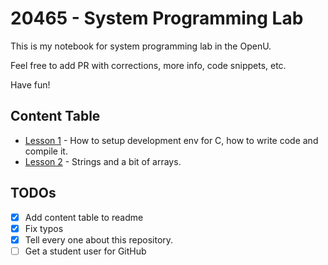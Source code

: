 20465 - System Programming Lab
===========
This is my notebook for system programming lab in the OpenU.

Feel free to add PR with corrections, more info, code snippets, etc.

Have fun!

## Content Table

* [Lesson 1](/2018-03-06-Lesson-1/readme.md) - How to setup development env for C, how to write code and compile it.
* [Lesson 2](/2018-03-20-Lesson-2/readme.md) - Strings and a bit of arrays.

## TODOs

* [x] Add content table to readme
* [x] Fix typos
* [x] Tell every one about this repository.
* [ ] Get a student user for GitHub
